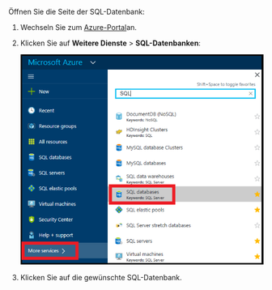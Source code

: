 
Öffnen Sie die Seite der SQL-Datenbank:

1.  Wechseln Sie zum [Azure-Portal](https://portal.azure.com)an.
2.  Klicken Sie auf **Weitere Dienste** > **SQL-Datenbanken**:

    ![SQL-Datenbanken](./media/sql-database-browse-to-database/browse-to-database.png)

3.  Klicken Sie auf die gewünschte SQL-Datenbank.